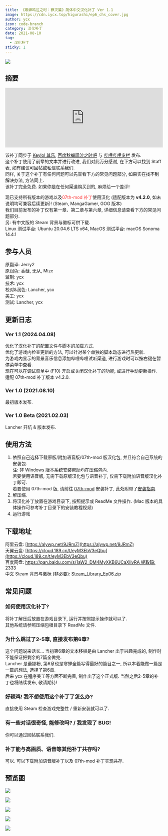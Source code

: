 ```yaml
---
title: 《寒蝉鸣泣之时：罪灭篇》简体中文汉化补丁 Ver 1.1
image: https://cdn.iycx.top/higurashi/ep6_chs_cover.jpg
author: ycx
icon: code-branch
category: 汉化补丁
date: 2021-08-10
tag:
  - 汉化补丁
sticky: 1
---
```

![](https://cdn.iycx.top/higurashi/ep6_chs_cover.jpg)  
## 摘要
<div align="center"><iframe width="100%" height="190" frameborder="0" src="https://store.steampowered.com/widget/668350/?t=%E3%80%8A%E5%AF%92%E8%9D%89%E9%B8%A3%E6%B3%A3%E4%B9%8B%E6%97%B6%E3%80%8B%E6%98%AF%E4%B8%80%E9%83%A8%E6%9C%89%E5%A3%B0%E5%B0%8F%E8%AF%B4%E3%80%82%E9%9F%B3%E4%B9%90%E3%80%81%E6%95%85%E4%BA%8B%E8%83%8C%E6%99%AF%E4%B8%8E%E8%A7%92%E8%89%B2%E5%85%B1%E5%90%8C%E5%88%9B%E9%80%A0%E4%BA%86%E4%B8%80%E4%B8%AA%E4%B8%96%E7%95%8C%EF%BC%8C%E6%98%AF%E7%8E%A9%E5%AE%B6%E9%98%85%E8%AF%BB%E5%B0%8F%E8%AF%B4%E7%9A%84%E8%88%9E%E5%8F%B0%E3%80%82%E6%AC%A2%E7%AC%91%E3%80%81%E5%93%AD%E6%B3%A3%E3%80%81%E6%80%A8%E6%81%A8%E3%80%82%E8%AF%B7%E5%B8%A6%E7%9D%80%E9%82%A3%E6%A0%B7%E7%9A%84%E5%BF%83%E6%83%85%E4%B8%8E%E4%B8%BB%E4%BA%BA%E5%85%AC%E4%B8%80%E8%B5%B7%E4%BD%93%E9%AA%8C%E6%95%85%E4%BA%8B%E5%90%A7%E3%80%82"></iframe></div>  

该补丁同步于 [Keylol 其乐](https://keylol.com/t739327-1-1), [百度秋蝉鸣泣之时吧](https://tieba.baidu.com/p/7487611715) 与 [哔哩哔哩专栏](https://www.bilibili.com/read/cv12586190) 发布.  
这个补丁使用了前辈的文本并进行改进, 我们对此万分感谢, 在下方可以找到 Staff 表, 如有建议可回帖或私信联系我们.  
同样, 关于这个补丁有任何问题可以先查看下方的常见问题部分, 如果实在找不到解决办法, 方法同上.  
该补丁完全免费. 如果你是在任何渠道购买到的, 麻烦给一个差评!  

现已支持所有版本的游戏以及<font color='#ff3a3a'>07th-mod 补丁</font>使用汉化 (适配版本为 **v4.2.0**, 如未说明均可兼容后续更新)! (Steam, MangaGamer, GOG 版本)  
我们目前发布的补丁仅有第一章、第二章与第六章, 详细信息请查看下方的常见问题部分.  
另: 有中文版的 Steam 背景与徽标可供下载.  
Linux 测试平台: Ubuntu 20.04.6 LTS x64, MacOS 测试平台: macOS Sonoma 14.4.1  

## 参与人员
原翻译: Jerry2  
原润色: 香菇, 无从, Mize  
监制: ycx  
技术: ycx  
校对&润色: Lancher, ycx  
美工: ycx  
测试: Lancher, ycx  

## 更新日志

### Ver 1.1 (2024.04.08)
优化了汉化补丁的配置文件与脚本的加载方式.  
优化了游戏内检查更新的方法, 可以针对某个单独的脚本动态进行热更新.  
为游戏内显示的背景音乐信息添加哔哩哔哩试听渠道, 进行游戏时可以按右键在暂停菜单中查看.  
现在可以在调试菜单中 (F10) 开启或关闭汉化补丁的功能, 或进行手动更新操作.  
适配 07th-mod 补丁版本 v4.2.0.

### Ver 1.0 (2021.08.10)
最初版本发布.  

### Ver 1.0 Beta (2021.02.03)
Lancher 开坑 & 版本发布.  

## 使用方法
1. 依照自己选择下载原版/附加语音版/07th-mod 版汉化包, 并且符合自己系统的安装包.  
注: 非 Windows 版本系统安装帮助均在压缩包内.  
若要使用语音版, 无需下载原版汉化包与语音补丁, 仅需下载附加语音版汉化补丁即可.  
若要使用 07th-mod 版, 请前往 [07th-mod](https://07th-mod.com/home/) 安装补丁, 此处附带了[安装指南](../guide/07th-mod/main.md).  
2. 解压缩.  
3. 将汉化补丁放置在游戏目录下, 按照提示或 ReadMe 文件操作. (Mac 版本的具体操作可参考补丁目录下的安装教程视频)  
4. 运行游戏  

## 下载地址
阿里云盘: [https://alywp.net/9JRmZ](https://alywp.net/9JRmZ)  
天翼云盘: [https://cloud.189.cn/t/eyM3EbV3eQbu](https://cloud.189.cn/t/eyM3EbV3eQbu)  
百度网盘: [https://pan.baidu.com/s/1aW2_DM4MyXKB6UCaXIivRA 提取码: 2333](https://pan.baidu.com/s/1aW2_DM4MyXKB6UCaXIivRA#2333)  
中文 Steam 背景与徽标 (非必要): [Steam_Library_Ep06.zip](https://cdn.iycx.top/blog/2021/08/Steam_Library_Ep06.zip)  

## 常见问题
### 如何使用汉化补丁?
将补丁解压后放置在游戏目录下, 运行并按照提示操作就可以了.  
其他系统请参照压缩包根目录下 ReadMe 文件.  
### 为什么跳过了2-5章, 直接发布第6章?
这个问题说来话长… 当初第6章的文本移植是由 Lancher 出于兴趣完成的, 制作时不能保证把剩余的7篇全做完.  
Lancher 是蕾娜粉, 第6章也是寒蝉全篇写得最好的篇目之一, 所以本着能做一篇是一篇的想法, 选择了第6章.  
后来 ycx 在程序美工等方面不断完善, 制作出了这个正式版. 当然之后2-5章的补丁也将陆续发布, 敬请期待!  
### 好辣鸡! 我不想使用这个补丁了怎么办?
直接使用 Steam 检查游戏完整性 / 重新安装就可以了.  
### 有一些对话很奇怪, 能修改吗? / 我发现了 BUG!
你可以通过回帖联系我们.
### 补丁能与高画质、语音等其他补丁共存吗?
可以. 可以下载附加语音版补丁以及 07th-mod 补丁实现共存.  

## 预览图
![](https://cdn.iycx.top/blog/2021/08/screenshot_01.jpg)

![](https://cdn.iycx.top/blog/2021/08/screenshot_02.jpg)

![](https://cdn.iycx.top/blog/2021/08/screenshot_03.jpg)

![](https://cdn.iycx.top/blog/2021/08/screenshot_04.jpg)

![](https://cdn.iycx.top/blog/2021/08/screenshot_05.jpg)
